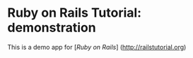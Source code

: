 # Ruby on Rails Tutorial: demonstration

This is a demo app for [*Ruby on Rails*] (http://railstutorial.org)